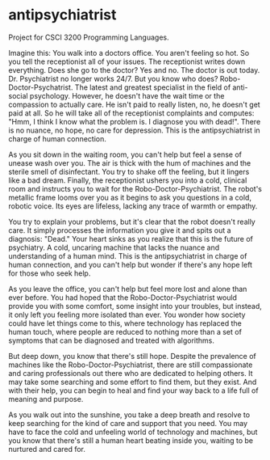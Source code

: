 # antipsychiatrist

Project for CSCI 3200 Programming Languages.

Imagine this: 
You walk into a doctors office. You aren't feeling so hot. So you tell the receptionist all of your issues. The receptionist writes down everything.
Does she go to the doctor? Yes and no. The doctor is out today. Dr. Psychiatrist no longer works 24/7. But you know who does? Robo-Doctor-Psychatrist. 
The latest and greatest specialist in the field of anti-social psychology. However, he doesn't have the wait time or the compassion to actually care.
He isn't paid to really listen, no, he doesn't get paid at all. So he will take all of the receptionist complaints and computes: "Hmm, I think I know what the
problem is. I diagnose you with dead!". There is no nuance, no hope, no care for depression. This is the antipsychiatrist in charge of human connection.

As you sit down in the waiting room, you can't help but feel a sense of unease wash over you. The air is thick with the hum of machines and the sterile smell of disinfectant. You try to shake off the feeling, but it lingers like a bad dream. Finally, the receptionist ushers you into a cold, clinical room and instructs you to wait for the Robo-Doctor-Psychiatrist. The robot's metallic frame looms over you as it begins to ask you questions in a cold, robotic voice. Its eyes are lifeless, lacking any trace of warmth or empathy. 

You try to explain your problems, but it's clear that the robot doesn't really care. It simply processes the information you give it and spits out a diagnosis: "Dead." Your heart sinks as you realize that this is the future of psychiatry. A cold, uncaring machine that lacks the nuance and understanding of a human mind. This is the antipsychiatrist in charge of human connection, and you can't help but wonder if there's any hope left for those who seek help.

As you leave the office, you can't help but feel more lost and alone than ever before. You had hoped that the Robo-Doctor-Psychiatrist would provide you with some comfort, some insight into your troubles, but instead, it only left you feeling more isolated than ever. You wonder how society could have let things come to this, where technology has replaced the human touch, where people are reduced to nothing more than a set of symptoms that can be diagnosed and treated with algorithms.

But deep down, you know that there's still hope. Despite the prevalence of machines like the Robo-Doctor-Psychiatrist, there are still compassionate and caring professionals out there who are dedicated to helping others. It may take some searching and some effort to find them, but they exist. And with their help, you can begin to heal and find your way back to a life full of meaning and purpose.

As you walk out into the sunshine, you take a deep breath and resolve to keep searching for the kind of care and support that you need. You may have to face the cold and unfeeling world of technology and machines, but you know that there's still a human heart beating inside you, waiting to be nurtured and cared for.

